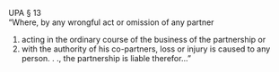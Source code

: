 UPA § 13  
“Where, by any wrongful act or omission of any partner
1. acting in the ordinary course of the business of the partnership or
2. with the authority of his co-partners, loss or injury is caused to any person. . ., the partnership is liable therefor...”